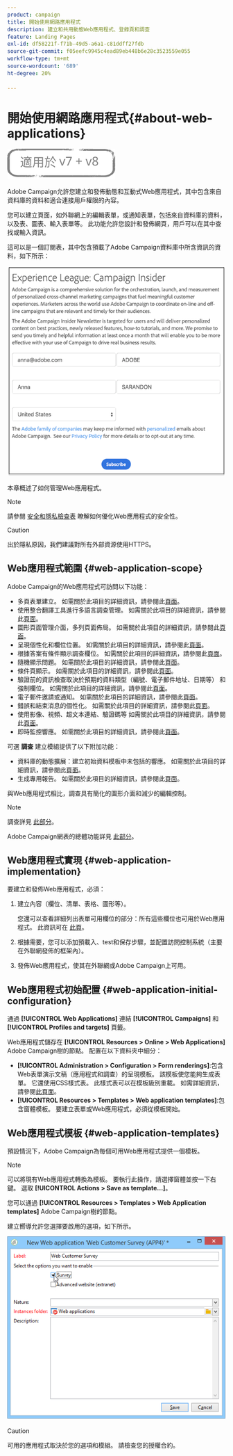 ```yaml
---
product: campaign
title: 開始使用網路應用程式
description: 建立和共用動態Web應用程式、登錄頁和調查
feature: Landing Pages
exl-id: df58221f-f71b-49d5-a6a1-c81ddff27fdb
source-git-commit: f05eefc9945c4ead89eb448b6e28c3523559e055
workflow-type: tm+mt
source-wordcount: '689'
ht-degree: 20%

---
```


# 開始使用網路應用程式{#about-web-applications}

![](../../assets/common.svg)

Adobe Campaign允許您建立和發佈動態和互動式Web應用程式，其中包含來自資料庫的資料和適合連接用戶權限的內容。

您可以建立頁面，如外聯網上的編輯表單，或通知表單，包括來自資料庫的資料，以及表、圖表、輸入表單等。 此功能允許您設計和發佈網頁，用戶可以在其中查找或輸入資訊。

這可以是一個訂閱表，其中包含預載了Adobe Campaign資料庫中所含資訊的資料，如下所示：

![](assets/webapp_form_sample.png)

本章概述了如何管理Web應用程式。

>[!NOTE]
>
>請參閱 [安全和隱私檢查表](https://helpx.adobe.com/tw/campaign/kb/acc-security.html) 瞭解如何優化Web應用程式的安全性。

>[!CAUTION]
>
>出於隱私原因，我們建議對所有外部資源使用HTTPS。

## Web應用程式範圍 {#web-application-scope}

Adobe Campaign的Web應用程式可訪問以下功能：

* 多頁表單建立。 如需關於此項目的詳細資訊，請參閱此[頁面](about-web-forms.md)。
* 使用整合翻譯工具進行多語言調查管理。 如需關於此項目的詳細資訊，請參閱此[頁面](translating-a-web-application.md)。
* 圖形頁面管理介面，多列頁面佈局。 如需關於此項目的詳細資訊，請參閱此[頁面](designing-a-web-application.md)。
* 呈現個性化和欄位位置。 如需關於此項目的詳細資訊，請參閱此[頁面](editing-content.md#adding-personalization-content)。
* 根據答案有條件顯示調查欄位。 如需關於此項目的詳細資訊，請參閱此[頁面](form-rendering.md#defining-fields-conditional-display)。
* 隨機顯示問題。 如需關於此項目的詳細資訊，請參閱此[頁面](../../surveys/using/building-a-survey.md#adding-questions)。
* 條件頁顯示。 如需關於此項目的詳細資訊，請參閱此[頁面](defining-web-forms-page-sequencing.md#conditional-page-display)。
* 驗證前的資訊檢查取決於預期的資料類型（編號、電子郵件地址、日期等） 和強制欄位。 如需關於此項目的詳細資訊，請參閱此[頁面](form-rendering.md#defining-control-settings)。
* 電子郵件邀請或通知。 如需關於此項目的詳細資訊，請參閱此[頁面](publishing-a-web-form.md#delivering-a-form-via-email)。
* 錯誤和結束消息的個性化。 如需關於此項目的詳細資訊，請參閱此[頁面](defining-web-forms-properties.md#setting-up-an-error-page)。
* 使用影像、視頻、超文本連結、驗證碼等 如需關於此項目的詳細資訊，請參閱此[頁面](editing-content.md)。
* 即時監控響應。 如需關於此項目的詳細資訊，請參閱此[頁面](../../surveys/using/publish--track-and-use-collected-data.md#response-tracking)。

可選 **調查** 建立模組提供了以下附加功能：

* 資料庫的動態擴展：建立初始資料模板中未包括的響應。 如需關於此項目的詳細資訊，請參閱此[頁面](../../surveys/using/managing-answers.md#storing-collected-answers)。
* 生成專用報告。 如需關於此項目的詳細資訊，請參閱此[頁面](../../surveys/using/publish--track-and-use-collected-data.md#reports-on-surveys)。

與Web應用程式相比，調查具有簡化的圖形介面和減少的編輯控制。

>[!NOTE]
>
>調查詳見 [此部分](../../surveys/using/about-surveys.md)。
>
>Adobe Campaign網表的總體功能詳見 [此部分](about-web-forms.md)。

## Web應用程式實現 {#web-application-implementation}

要建立和發佈Web應用程式，必須：

1. 建立內容（欄位、清單、表格、圖形等）。

   您還可以查看詳細列出表單可用欄位的部分：所有這些欄位也可用於Web應用程式。 此資訊可在 [此頁](adding-fields-to-a-web-form.md)。

1. 根據需要，您可以添加預載入、test和保存步驟，並配置訪問控制系統（主要在外聯網發佈的框架內）。
1. 發佈Web應用程式，使其在外聯網或Adobe Campaign上可用。

## Web應用程式初始配置 {#web-application-initial-configuration}

通過 **[!UICONTROL Web Applications]** 連結 **[!UICONTROL Campaigns]** 和 **[!UICONTROL Profiles and targets]** 頁籤。

Web應用程式儲存在 **[!UICONTROL Resources > Online > Web Applications]** Adobe Campaign樹的節點。 配置在以下資料夾中細分：

* **[!UICONTROL Administration > Configuration > Form renderings]**:包含Web表單演示文稿（應用程式和調查）的呈現模板。 該模板使您能夠生成表單。 它還使用CSS樣式表。 此樣式表可以在模板級別重載。 如需詳細資訊，請參閱[此頁面](form-rendering.md#selecting-the-form-rendering-template)。
* **[!UICONTROL Resources > Templates > Web application templates]**:包含窗體模板。 要建立表單或Web應用程式，必須從模板開始。

## Web應用程式模板 {#web-application-templates}

預設情況下，Adobe Campaign為每個可用Web應用程式提供一個模板。

>[!NOTE]
>
>可以將現有Web應用程式轉換為模板。 要執行此操作，請選擇窗體並按一下右鍵。 選取 **[!UICONTROL Actions > Save as template...]**。

您可以通過 **[!UICONTROL Resources > Templates > Web Application templates]** Adobe Campaign樹的節點。

建立嚮導允許您選擇要啟用的選項，如下所示。

![](assets/webapp_create_template.png)

>[!CAUTION]
>
>可用的應用程式取決於您的選項和模組。 請檢查您的授權合約。
